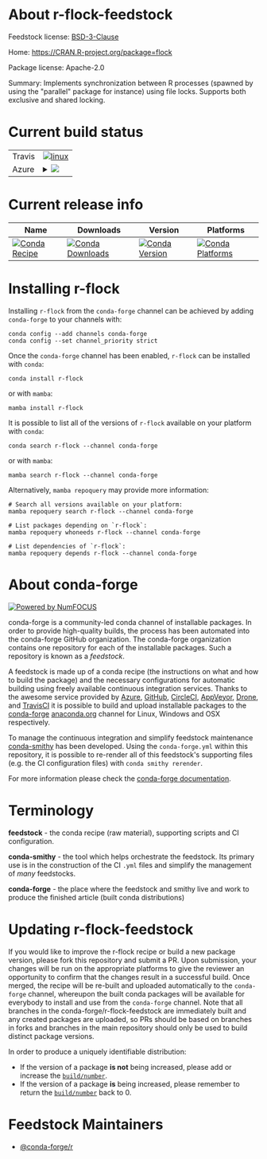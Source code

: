 About r-flock-feedstock
=======================

Feedstock license: [BSD-3-Clause](https://github.com/conda-forge/r-flock-feedstock/blob/main/LICENSE.txt)

Home: https://CRAN.R-project.org/package=flock

Package license: Apache-2.0

Summary: Implements synchronization between R processes (spawned by using the "parallel" package for instance) using file locks. Supports both exclusive and shared locking.

Current build status
====================


<table><tr>
    <td>Travis</td>
    <td>
      <a href="https://app.travis-ci.com/conda-forge/r-flock-feedstock">
        <img alt="linux" src="https://img.shields.io/travis/com/conda-forge/r-flock-feedstock/main.svg?label=Linux">
      </a>
    </td>
  </tr>
    
  <tr>
    <td>Azure</td>
    <td>
      <details>
        <summary>
          <a href="https://dev.azure.com/conda-forge/feedstock-builds/_build/latest?definitionId=5295&branchName=main">
            <img src="https://dev.azure.com/conda-forge/feedstock-builds/_apis/build/status/r-flock-feedstock?branchName=main">
          </a>
        </summary>
        <table>
          <thead><tr><th>Variant</th><th>Status</th></tr></thead>
          <tbody><tr>
              <td>linux_64_r_base4.3</td>
              <td>
                <a href="https://dev.azure.com/conda-forge/feedstock-builds/_build/latest?definitionId=5295&branchName=main">
                  <img src="https://dev.azure.com/conda-forge/feedstock-builds/_apis/build/status/r-flock-feedstock?branchName=main&jobName=linux&configuration=linux%20linux_64_r_base4.3" alt="variant">
                </a>
              </td>
            </tr><tr>
              <td>linux_64_r_base4.4</td>
              <td>
                <a href="https://dev.azure.com/conda-forge/feedstock-builds/_build/latest?definitionId=5295&branchName=main">
                  <img src="https://dev.azure.com/conda-forge/feedstock-builds/_apis/build/status/r-flock-feedstock?branchName=main&jobName=linux&configuration=linux%20linux_64_r_base4.4" alt="variant">
                </a>
              </td>
            </tr><tr>
              <td>linux_aarch64_r_base4.3</td>
              <td>
                <a href="https://dev.azure.com/conda-forge/feedstock-builds/_build/latest?definitionId=5295&branchName=main">
                  <img src="https://dev.azure.com/conda-forge/feedstock-builds/_apis/build/status/r-flock-feedstock?branchName=main&jobName=linux&configuration=linux%20linux_aarch64_r_base4.3" alt="variant">
                </a>
              </td>
            </tr><tr>
              <td>linux_aarch64_r_base4.4</td>
              <td>
                <a href="https://dev.azure.com/conda-forge/feedstock-builds/_build/latest?definitionId=5295&branchName=main">
                  <img src="https://dev.azure.com/conda-forge/feedstock-builds/_apis/build/status/r-flock-feedstock?branchName=main&jobName=linux&configuration=linux%20linux_aarch64_r_base4.4" alt="variant">
                </a>
              </td>
            </tr><tr>
              <td>linux_ppc64le_r_base4.3</td>
              <td>
                <a href="https://dev.azure.com/conda-forge/feedstock-builds/_build/latest?definitionId=5295&branchName=main">
                  <img src="https://dev.azure.com/conda-forge/feedstock-builds/_apis/build/status/r-flock-feedstock?branchName=main&jobName=linux&configuration=linux%20linux_ppc64le_r_base4.3" alt="variant">
                </a>
              </td>
            </tr><tr>
              <td>linux_ppc64le_r_base4.4</td>
              <td>
                <a href="https://dev.azure.com/conda-forge/feedstock-builds/_build/latest?definitionId=5295&branchName=main">
                  <img src="https://dev.azure.com/conda-forge/feedstock-builds/_apis/build/status/r-flock-feedstock?branchName=main&jobName=linux&configuration=linux%20linux_ppc64le_r_base4.4" alt="variant">
                </a>
              </td>
            </tr><tr>
              <td>osx_64_r_base4.3</td>
              <td>
                <a href="https://dev.azure.com/conda-forge/feedstock-builds/_build/latest?definitionId=5295&branchName=main">
                  <img src="https://dev.azure.com/conda-forge/feedstock-builds/_apis/build/status/r-flock-feedstock?branchName=main&jobName=osx&configuration=osx%20osx_64_r_base4.3" alt="variant">
                </a>
              </td>
            </tr><tr>
              <td>osx_64_r_base4.4</td>
              <td>
                <a href="https://dev.azure.com/conda-forge/feedstock-builds/_build/latest?definitionId=5295&branchName=main">
                  <img src="https://dev.azure.com/conda-forge/feedstock-builds/_apis/build/status/r-flock-feedstock?branchName=main&jobName=osx&configuration=osx%20osx_64_r_base4.4" alt="variant">
                </a>
              </td>
            </tr><tr>
              <td>win_64_r_base4.3</td>
              <td>
                <a href="https://dev.azure.com/conda-forge/feedstock-builds/_build/latest?definitionId=5295&branchName=main">
                  <img src="https://dev.azure.com/conda-forge/feedstock-builds/_apis/build/status/r-flock-feedstock?branchName=main&jobName=win&configuration=win%20win_64_r_base4.3" alt="variant">
                </a>
              </td>
            </tr><tr>
              <td>win_64_r_base4.4</td>
              <td>
                <a href="https://dev.azure.com/conda-forge/feedstock-builds/_build/latest?definitionId=5295&branchName=main">
                  <img src="https://dev.azure.com/conda-forge/feedstock-builds/_apis/build/status/r-flock-feedstock?branchName=main&jobName=win&configuration=win%20win_64_r_base4.4" alt="variant">
                </a>
              </td>
            </tr>
          </tbody>
        </table>
      </details>
    </td>
  </tr>
</table>

Current release info
====================

| Name | Downloads | Version | Platforms |
| --- | --- | --- | --- |
| [![Conda Recipe](https://img.shields.io/badge/recipe-r--flock-green.svg)](https://anaconda.org/conda-forge/r-flock) | [![Conda Downloads](https://img.shields.io/conda/dn/conda-forge/r-flock.svg)](https://anaconda.org/conda-forge/r-flock) | [![Conda Version](https://img.shields.io/conda/vn/conda-forge/r-flock.svg)](https://anaconda.org/conda-forge/r-flock) | [![Conda Platforms](https://img.shields.io/conda/pn/conda-forge/r-flock.svg)](https://anaconda.org/conda-forge/r-flock) |

Installing r-flock
==================

Installing `r-flock` from the `conda-forge` channel can be achieved by adding `conda-forge` to your channels with:

```
conda config --add channels conda-forge
conda config --set channel_priority strict
```

Once the `conda-forge` channel has been enabled, `r-flock` can be installed with `conda`:

```
conda install r-flock
```

or with `mamba`:

```
mamba install r-flock
```

It is possible to list all of the versions of `r-flock` available on your platform with `conda`:

```
conda search r-flock --channel conda-forge
```

or with `mamba`:

```
mamba search r-flock --channel conda-forge
```

Alternatively, `mamba repoquery` may provide more information:

```
# Search all versions available on your platform:
mamba repoquery search r-flock --channel conda-forge

# List packages depending on `r-flock`:
mamba repoquery whoneeds r-flock --channel conda-forge

# List dependencies of `r-flock`:
mamba repoquery depends r-flock --channel conda-forge
```


About conda-forge
=================

[![Powered by
NumFOCUS](https://img.shields.io/badge/powered%20by-NumFOCUS-orange.svg?style=flat&colorA=E1523D&colorB=007D8A)](https://numfocus.org)

conda-forge is a community-led conda channel of installable packages.
In order to provide high-quality builds, the process has been automated into the
conda-forge GitHub organization. The conda-forge organization contains one repository
for each of the installable packages. Such a repository is known as a *feedstock*.

A feedstock is made up of a conda recipe (the instructions on what and how to build
the package) and the necessary configurations for automatic building using freely
available continuous integration services. Thanks to the awesome service provided by
[Azure](https://azure.microsoft.com/en-us/services/devops/), [GitHub](https://github.com/),
[CircleCI](https://circleci.com/), [AppVeyor](https://www.appveyor.com/),
[Drone](https://cloud.drone.io/welcome), and [TravisCI](https://travis-ci.com/)
it is possible to build and upload installable packages to the
[conda-forge](https://anaconda.org/conda-forge) [anaconda.org](https://anaconda.org/)
channel for Linux, Windows and OSX respectively.

To manage the continuous integration and simplify feedstock maintenance
[conda-smithy](https://github.com/conda-forge/conda-smithy) has been developed.
Using the ``conda-forge.yml`` within this repository, it is possible to re-render all of
this feedstock's supporting files (e.g. the CI configuration files) with ``conda smithy rerender``.

For more information please check the [conda-forge documentation](https://conda-forge.org/docs/).

Terminology
===========

**feedstock** - the conda recipe (raw material), supporting scripts and CI configuration.

**conda-smithy** - the tool which helps orchestrate the feedstock.
                   Its primary use is in the construction of the CI ``.yml`` files
                   and simplify the management of *many* feedstocks.

**conda-forge** - the place where the feedstock and smithy live and work to
                  produce the finished article (built conda distributions)


Updating r-flock-feedstock
==========================

If you would like to improve the r-flock recipe or build a new
package version, please fork this repository and submit a PR. Upon submission,
your changes will be run on the appropriate platforms to give the reviewer an
opportunity to confirm that the changes result in a successful build. Once
merged, the recipe will be re-built and uploaded automatically to the
`conda-forge` channel, whereupon the built conda packages will be available for
everybody to install and use from the `conda-forge` channel.
Note that all branches in the conda-forge/r-flock-feedstock are
immediately built and any created packages are uploaded, so PRs should be based
on branches in forks and branches in the main repository should only be used to
build distinct package versions.

In order to produce a uniquely identifiable distribution:
 * If the version of a package **is not** being increased, please add or increase
   the [``build/number``](https://docs.conda.io/projects/conda-build/en/latest/resources/define-metadata.html#build-number-and-string).
 * If the version of a package **is** being increased, please remember to return
   the [``build/number``](https://docs.conda.io/projects/conda-build/en/latest/resources/define-metadata.html#build-number-and-string)
   back to 0.

Feedstock Maintainers
=====================

* [@conda-forge/r](https://github.com/conda-forge/r/)

